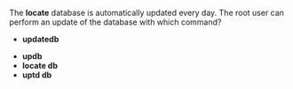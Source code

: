 The __locate__ database is automatically updated every day. The root user can perform an update of the database with which command?
+ __updatedb__
* __updb__
* __locate db__
* __uptd db__

